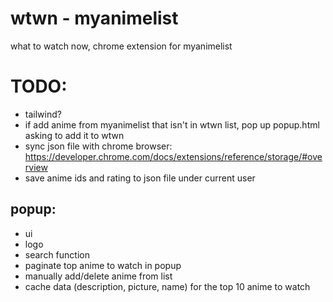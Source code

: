 # wtwn - myanimelist

what to watch now, chrome extension for myanimelist

# TODO:

-   tailwind?
-   if add anime from myanimelist that isn't in wtwn list, pop up popup.html asking to add it to wtwn
-   sync json file with chrome browser: https://developer.chrome.com/docs/extensions/reference/storage/#overview
-   save anime ids and rating to json file under current user

## popup:

-   ui
-   logo
-   search function
-   paginate top anime to watch in popup
-   manually add/delete anime from list
-   cache data (description, picture, name) for the top 10 anime to watch
